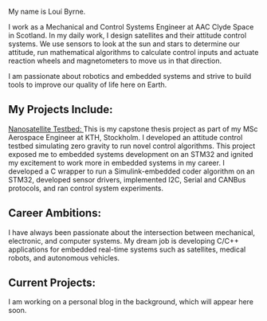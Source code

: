 My name is Louí Byrne.

I work as a Mechanical and Control Systems Engineer at AAC Clyde Space in Scotland.
In my daily work, I design satellites and their attitude control systems. We use sensors to look at the sun and stars to determine our attitude, run mathematical algorithms to calculate control inputs and actuate reaction wheels and magnetometers to move us  in that direction.

I am passionate about robotics and embedded systems and strive to build tools to improve our quality of life here on Earth.

<!--
### Current Toolbox:
-->

## My Projects Include:
[Nanosatellite Testbed: ](https://github.com/loby368/Nanosatellite-Testbed) This is my capstone thesis project as part of my MSc Aerospace Engineer at KTH, Stockholm. I developed an attitude control testbed simulating zero gravity to run novel control algorithms. This project exposed me to embedded systems development on an STM32 and ignited my excitement to work more in embedded systems in my career. I developed a C wrapper to run a Simulink-embedded coder algorithm on an STM32, developed sensor drivers, implemented I2C, Serial and CANBus protocols, and ran control system experiments.

## Career Ambitions:
I have always been passionate about the intersection between mechanical, electronic, and computer systems.
My dream job is developing C/C++ applications for embedded real-time systems such as satellites, medical robots, and autonomous vehicles.

## Current Projects:
I am working on a personal blog in the background, which will appear here soon.
<!--
**loby368/loby368** is a ✨ _special_ ✨ repository because its `README.md` (this file) appears on your GitHub profile.

Here are some ideas to get you started:

- 🔭 I’m currently working on ...
- 🌱 I’m currently learning ...
- 👯 I’m looking to collaborate on ...
- 🤔 I’m looking for help with ...
- 💬 Ask me about ...
- 📫 How to reach me: ...
- 😄 Pronouns: ...
- ⚡ Fun fact: ...
-->
